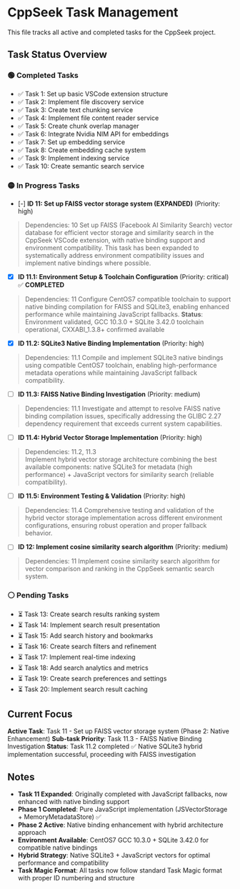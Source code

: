 # CppSeek Task Management

This file tracks all active and completed tasks for the CppSeek project.

## Task Status Overview

### 🟢 Completed Tasks
- ✅ Task 1: Set up basic VSCode extension structure
- ✅ Task 2: Implement file discovery service 
- ✅ Task 3: Create text chunking service
- ✅ Task 4: Implement file content reader service
- ✅ Task 5: Create chunk overlap manager
- ✅ Task 6: Integrate Nvidia NIM API for embeddings
- ✅ Task 7: Set up embedding service
- ✅ Task 8: Create embedding cache system
- ✅ Task 9: Implement indexing service
- ✅ Task 10: Create semantic search service

### 🟡 In Progress Tasks
- [-] **ID 11: Set up FAISS vector storage system (EXPANDED)** (Priority: high)
> Dependencies: 10
> Set up FAISS (Facebook AI Similarity Search) vector database for efficient vector storage and similarity search in the CppSeek VSCode extension, with native binding support and environment compatibility. This task has been expanded to systematically address environment compatibility issues and implement native bindings where possible.

  - [x] **ID 11.1: Environment Setup & Toolchain Configuration** (Priority: critical) ✅ **COMPLETED**
  > Dependencies: 11
  > Configure CentOS7 compatible toolchain to support native binding compilation for FAISS and SQLite3, enabling enhanced performance while maintaining JavaScript fallbacks.
  > **Status**: Environment validated, GCC 10.3.0 + SQLite 3.42.0 toolchain operational, CXXABI_1.3.8+ confirmed available
  
  - [x] **ID 11.2: SQLite3 Native Binding Implementation** (Priority: high)
  > Dependencies: 11.1
  > Compile and implement SQLite3 native bindings using compatible CentOS7 toolchain, enabling high-performance metadata operations while maintaining JavaScript fallback compatibility.
  
  - [ ] **ID 11.3: FAISS Native Binding Investigation** (Priority: medium)  
  > Dependencies: 11.1
  > Investigate and attempt to resolve FAISS native binding compilation issues, specifically addressing the GLIBC 2.27 dependency requirement that exceeds current system capabilities.
  
  - [ ] **ID 11.4: Hybrid Vector Storage Implementation** (Priority: high)
  > Dependencies: 11.2, 11.3  
  > Implement hybrid vector storage architecture combining the best available components: native SQLite3 for metadata (high performance) + JavaScript vectors for similarity search (reliable compatibility).
  
  - [ ] **ID 11.5: Environment Testing & Validation** (Priority: high)
  > Dependencies: 11.4
  > Comprehensive testing and validation of the hybrid vector storage implementation across different environment configurations, ensuring robust operation and proper fallback behavior.

- [ ] **ID 12: Implement cosine similarity search algorithm** (Priority: medium)
> Dependencies: 11
> Implement cosine similarity search algorithm for vector comparison and ranking in the CppSeek semantic search system.

### ⚪ Pending Tasks
- ⏳ Task 13: Create search results ranking system
- ⏳ Task 14: Implement search result presentation
- ⏳ Task 15: Add search history and bookmarks
- ⏳ Task 16: Create search filters and refinement
- ⏳ Task 17: Implement real-time indexing
- ⏳ Task 18: Add search analytics and metrics
- ⏳ Task 19: Create search preferences and settings
- ⏳ Task 20: Implement search result caching

## Current Focus
**Active Task**: Task 11 - Set up FAISS vector storage system (Phase 2: Native Enhancement)
**Sub-task Priority**: Task 11.3 - FAISS Native Binding Investigation
**Status**: Task 11.2 completed ✅ Native SQLite3 hybrid implementation successful, proceeding with FAISS investigation

## Notes
- **Task 11 Expanded**: Originally completed with JavaScript fallbacks, now enhanced with native binding support
- **Phase 1 Completed**: Pure JavaScript implementation (JSVectorStorage + MemoryMetadataStore) ✅
- **Phase 2 Active**: Native binding enhancement with hybrid architecture approach
- **Environment Available**: CentOS7 GCC 10.3.0 + SQLite 3.42.0 for compatible native bindings
- **Hybrid Strategy**: Native SQLite3 + JavaScript vectors for optimal performance and compatibility
- **Task Magic Format**: All tasks now follow standard Task Magic format with proper ID numbering and structure